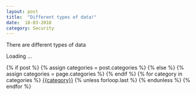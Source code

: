 ```yaml
---
layout: post
title:  "Different types of data!"
date:  18-03-2018
category: Security
---
```

There are different types of data

Loading ...


<div class="post-categories">
{% if post %}
{% assign categories = post.categories %}
{% else %}
{% assign categories = page.categories %}
{% endif %}
{% for category in categories %}
<a href="{{site.baseurl}}/categories/#{{category|slugize}}">{{category}}</a>
{% unless forloop.last %}&nbsp;{% endunless %}
{% endfor %}
</div>



